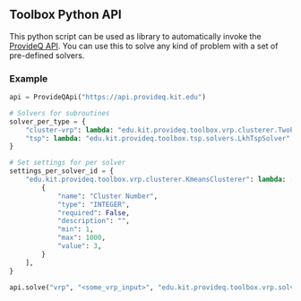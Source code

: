 ## Toolbox Python API

This python script can be used as library to automatically invoke the [ProvideQ API](https://github.com/ProvideQ/toolbox-server).
You can use this to solve any kind of problem with a set of pre-defined solvers.

### Example
```python
api = ProvideQApi("https://api.provideq.kit.edu")

# Solvers for subroutines
solver_per_type = {
    "cluster-vrp": lambda: "edu.kit.provideq.toolbox.vrp.clusterer.TwoPhaseClusterer",
    "tsp": lambda: "edu.kit.provideq.toolbox.tsp.solvers.LkhTspSolver"
}

# Set settings for per solver
settings_per_solver_id = {
    "edu.kit.provideq.toolbox.vrp.clusterer.KmeansClusterer": lambda: [
        {
            "name": "Cluster Number",
            "type": "INTEGER",
            "required": False,
            "description": "",
            "min": 1,
            "max": 1000,
            "value": 3,
        }
    ],
}

api.solve("vrp", "<some_vrp_input>", "edu.kit.provideq.toolbox.vrp.solvers.ClusterAndSolveVrpSolver", solver_per_type, settings_per_solver_id)
```
